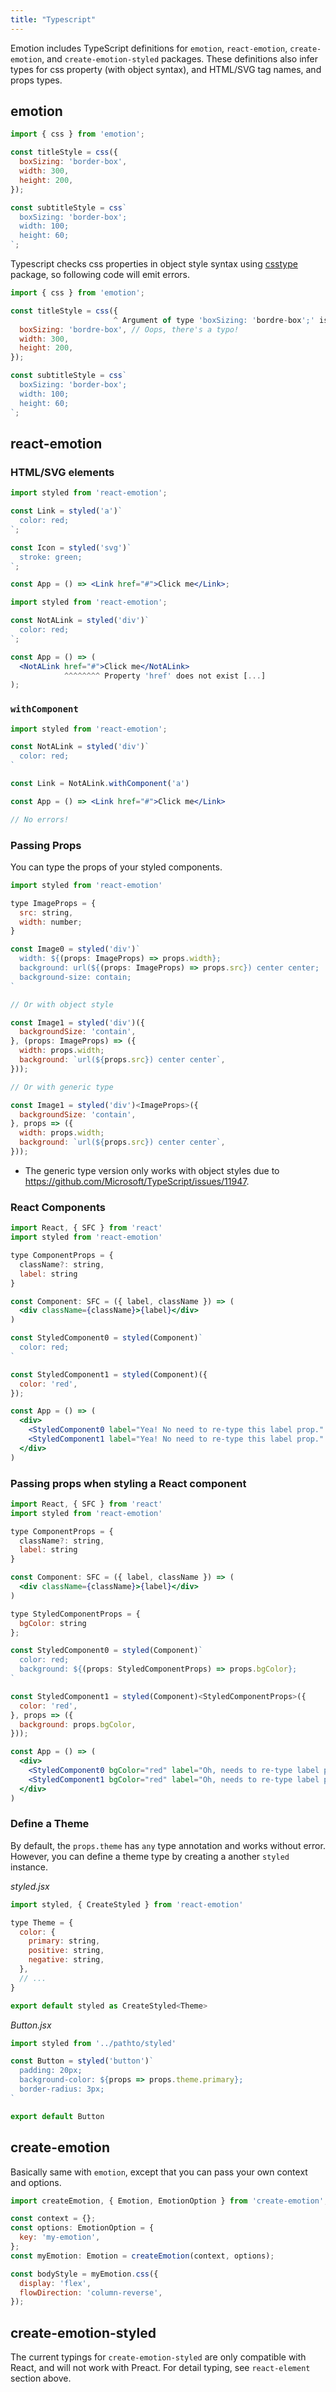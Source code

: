 ```yaml
---
title: "Typescript"
---
```


Emotion includes TypeScript definitions for `emotion`, `react-emotion`, `create-emotion`, and `create-emotion-styled` packages. These definitions also infer types for css property (with object syntax), and HTML/SVG tag names, and props types.

## emotion

```jsx
import { css } from 'emotion';

const titleStyle = css({
  boxSizing: 'border-box',
  width: 300,
  height: 200,
});

const subtitleStyle = css`
  boxSizing: 'border-box';
  width: 100;
  height: 60;
`;
```

Typescript checks css properties in object style syntax using [csstype](https://www.npmjs.com/package/csstype) package, so following code will emit errors.

```jsx
import { css } from 'emotion';

const titleStyle = css({
                       ^ Argument of type 'boxSizing: 'bordre-box';' is not assignable [...]
  boxSizing: 'bordre-box', // Oops, there's a typo!
  width: 300,
  height: 200,
});

const subtitleStyle = css`
  boxSizing: 'border-box';
  width: 100;
  height: 60;
`;
```

## react-emotion

### HTML/SVG elements

```jsx
import styled from 'react-emotion';

const Link = styled('a')`
  color: red;
`;

const Icon = styled('svg')`
  stroke: green;
`;

const App = () => <Link href="#">Click me</Link>;
```

```jsx
import styled from 'react-emotion';

const NotALink = styled('div')`
  color: red;
`;

const App = () => (
  <NotALink href="#">Click me</NotALink>
            ^^^^^^^^ Property 'href' does not exist [...]
);
```

### `withComponent`

```jsx
import styled from 'react-emotion';

const NotALink = styled('div')`
  color: red;
`

const Link = NotALink.withComponent('a')

const App = () => <Link href="#">Click me</Link>

// No errors!
```

### Passing Props

You can type the props of your styled components.

```jsx
import styled from 'react-emotion'

type ImageProps = {
  src: string,
  width: number;
}

const Image0 = styled('div')`
  width: ${(props: ImageProps) => props.width};
  background: url(${(props: ImageProps) => props.src}) center center;
  background-size: contain;
`

// Or with object style

const Image1 = styled('div')({
  backgroundSize: 'contain',
}, (props: ImageProps) => ({
  width: props.width;
  background: `url(${props.src}) center center`,
}));

// Or with generic type

const Image1 = styled('div')<ImageProps>({
  backgroundSize: 'contain',
}, props => ({
  width: props.width;
  background: `url(${props.src}) center center`,
}));
```

* The generic type version only works with object styles due to https://github.com/Microsoft/TypeScript/issues/11947.

### React Components

```jsx
import React, { SFC } from 'react'
import styled from 'react-emotion'

type ComponentProps = {
  className?: string,
  label: string
}

const Component: SFC = ({ label, className }) => (
  <div className={className}>{label}</div>
)

const StyledComponent0 = styled(Component)`
  color: red;
`

const StyledComponent1 = styled(Component)({
  color: 'red',
});

const App = () => (
  <div>
    <StyledComponent0 label="Yea! No need to re-type this label prop." />
    <StyledComponent1 label="Yea! No need to re-type this label prop." />
  </div>
)
```

### Passing props when styling a React component

```jsx
import React, { SFC } from 'react'
import styled from 'react-emotion'

type ComponentProps = {
  className?: string,
  label: string
}

const Component: SFC = ({ label, className }) => (
  <div className={className}>{label}</div>
)

type StyledComponentProps = {
  bgColor: string
};

const StyledComponent0 = styled(Component)`
  color: red;
  background: ${(props: StyledComponentProps) => props.bgColor};
`

const StyledComponent1 = styled(Component)<StyledComponentProps>({
  color: 'red',
}, props => ({
  background: props.bgColor,
}));

const App = () => (
  <div>
    <StyledComponent0 bgColor="red" label="Oh, needs to re-type label prop =(" />
    <StyledComponent1 bgColor="red" label="Oh, needs to re-type label prop =(" />
  </div>
)
```

### Define a Theme

By default, the `props.theme` has `any` type annotation and works without error.\
However, you can define a theme type by creating a another `styled` instance.

_styled.jsx_

```jsx
import styled, { CreateStyled } from 'react-emotion'

type Theme = {
  color: {
    primary: string,
    positive: string,
    negative: string,
  },
  // ...
}

export default styled as CreateStyled<Theme>
```

_Button.jsx_

```jsx
import styled from '../pathto/styled'

const Button = styled('button')`
  padding: 20px;
  background-color: ${props => props.theme.primary};
  border-radius: 3px;
`

export default Button
```
## create-emotion

Basically same with `emotion`, except that you can pass your own context and options.

```jsx
import createEmotion, { Emotion, EmotionOption } from 'create-emotion';

const context = {};
const options: EmotionOption = {
  key: 'my-emotion',
};
const myEmotion: Emotion = createEmotion(context, options);

const bodyStyle = myEmotion.css({
  display: 'flex',
  flowDirection: 'column-reverse',
});
```

## create-emotion-styled

The current typings for `create-emotion-styled` are only compatible with React, and will not work with Preact. For detail typing, see `react-element` section above.
